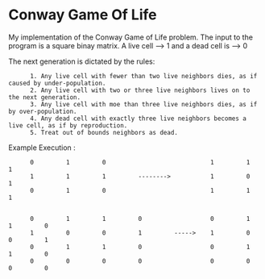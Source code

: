 # Conway Game Of Life
My implementation of the Conway Game of Life problem. 
The input to the program is a square binay matrix. 
A live cell --> 1 and a dead cell is --> 0

The next generation is dictated by the rules:

          1. Any live cell with fewer than two live neighbors dies, as if caused by under-population.
          2. Any live cell with two or three live neighbors lives on to the next generation.
          3. Any live cell with moe than three live neighbors dies, as if by over-population.
          4. Any dead cell with exactly three live neighbors becomes a live cell, as if by reproduction.
          5. Treat out of bounds neighbors as dead.
 
 Example Execution : 
 
          0         1         0                             1         1         1
          1         1         1         -------->           1         0         1
          0         1         0                             1         1         1


          0         1         1         0                   0         1         1         0
          1         0         0         1         ----->    1         0         0         1
          0         1         1         0                   0         1         1         0
          0         0         0         0                   0         0         0         0         
